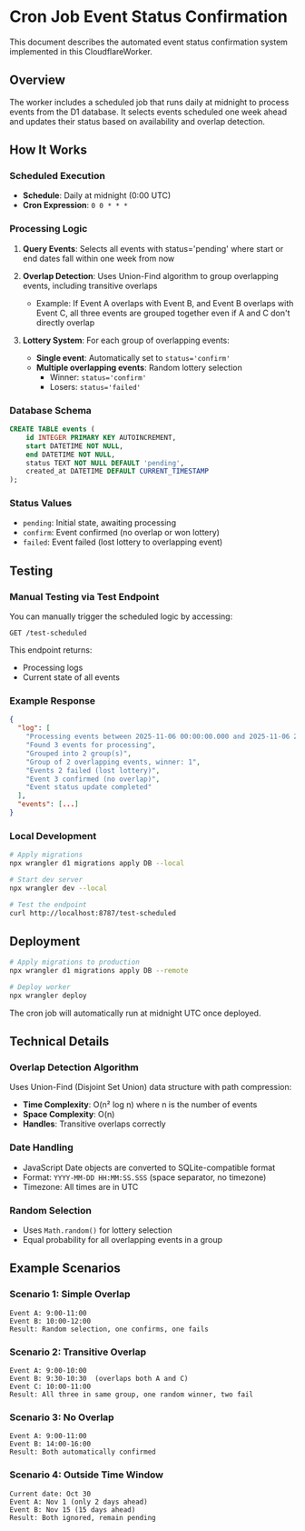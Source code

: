 # Cron Job Event Status Confirmation

This document describes the automated event status confirmation system implemented in this CloudflareWorker.

## Overview

The worker includes a scheduled job that runs daily at midnight to process events from the D1 database. It selects events scheduled one week ahead and updates their status based on availability and overlap detection.

## How It Works

### Scheduled Execution
- **Schedule**: Daily at midnight (0:00 UTC)
- **Cron Expression**: `0 0 * * *`

### Processing Logic

1. **Query Events**: Selects all events with status='pending' where start or end dates fall within one week from now

2. **Overlap Detection**: Uses Union-Find algorithm to group overlapping events, including transitive overlaps
   - Example: If Event A overlaps with Event B, and Event B overlaps with Event C, all three events are grouped together even if A and C don't directly overlap

3. **Lottery System**: For each group of overlapping events:
   - **Single event**: Automatically set to `status='confirm'`
   - **Multiple overlapping events**: Random lottery selection
     - Winner: `status='confirm'`
     - Losers: `status='failed'`

### Database Schema

```sql
CREATE TABLE events (
    id INTEGER PRIMARY KEY AUTOINCREMENT,
    start DATETIME NOT NULL,
    end DATETIME NOT NULL,
    status TEXT NOT NULL DEFAULT 'pending',
    created_at DATETIME DEFAULT CURRENT_TIMESTAMP
);
```

### Status Values
- `pending`: Initial state, awaiting processing
- `confirm`: Event confirmed (no overlap or won lottery)
- `failed`: Event failed (lost lottery to overlapping event)

## Testing

### Manual Testing via Test Endpoint

You can manually trigger the scheduled logic by accessing:

```
GET /test-scheduled
```

This endpoint returns:
- Processing logs
- Current state of all events

### Example Response

```json
{
  "log": [
    "Processing events between 2025-11-06 00:00:00.000 and 2025-11-06 23:59:59.999",
    "Found 3 events for processing",
    "Grouped into 2 group(s)",
    "Group of 2 overlapping events, winner: 1",
    "Events 2 failed (lost lottery)",
    "Event 3 confirmed (no overlap)",
    "Event status update completed"
  ],
  "events": [...]
}
```

### Local Development

```bash
# Apply migrations
npx wrangler d1 migrations apply DB --local

# Start dev server
npx wrangler dev --local

# Test the endpoint
curl http://localhost:8787/test-scheduled
```

## Deployment

```bash
# Apply migrations to production
npx wrangler d1 migrations apply DB --remote

# Deploy worker
npx wrangler deploy
```

The cron job will automatically run at midnight UTC once deployed.

## Technical Details

### Overlap Detection Algorithm

Uses Union-Find (Disjoint Set Union) data structure with path compression:
- **Time Complexity**: O(n² log n) where n is the number of events
- **Space Complexity**: O(n)
- **Handles**: Transitive overlaps correctly

### Date Handling

- JavaScript Date objects are converted to SQLite-compatible format
- Format: `YYYY-MM-DD HH:MM:SS.SSS` (space separator, no timezone)
- Timezone: All times are in UTC

### Random Selection

- Uses `Math.random()` for lottery selection
- Equal probability for all overlapping events in a group

## Example Scenarios

### Scenario 1: Simple Overlap
```
Event A: 9:00-11:00
Event B: 10:00-12:00
Result: Random selection, one confirms, one fails
```

### Scenario 2: Transitive Overlap
```
Event A: 9:00-10:00
Event B: 9:30-10:30  (overlaps both A and C)
Event C: 10:00-11:00
Result: All three in same group, one random winner, two fail
```

### Scenario 3: No Overlap
```
Event A: 9:00-11:00
Event B: 14:00-16:00
Result: Both automatically confirmed
```

### Scenario 4: Outside Time Window
```
Current date: Oct 30
Event A: Nov 1 (only 2 days ahead)
Event B: Nov 15 (15 days ahead)
Result: Both ignored, remain pending
```
